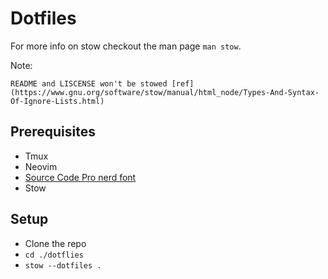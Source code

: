 # Dotfiles

For more info on stow checkout the man page `man stow`.

Note:
```
README and LISCENSE won't be stowed [ref](https://www.gnu.org/software/stow/manual/html_node/Types-And-Syntax-Of-Ignore-Lists.html)
```

## Prerequisites

- Tmux
- Neovim
- [Source Code Pro nerd font](https://github.com/ryanoasis/nerd-fonts/releases/download/v3.2.1/SourceCodePro.zip)
- Stow

## Setup

- Clone the repo
- `cd ./dotflies`
- `stow --dotfiles .`

